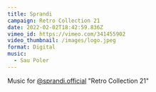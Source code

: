 ```yaml
---
title: Sprandi
campaign: Retro Collection 21
date: 2022-02-02T18:42:59.836Z
vimeo_id: https://vimeo.com/341455902
video_thumbnail: /images/logo.jpeg
format: Digital
music:
  - Sau Poler
---
```

Music for [@sprandi.official](https://www.instagram.com/sprandi.official/) "Retro Collection 21"